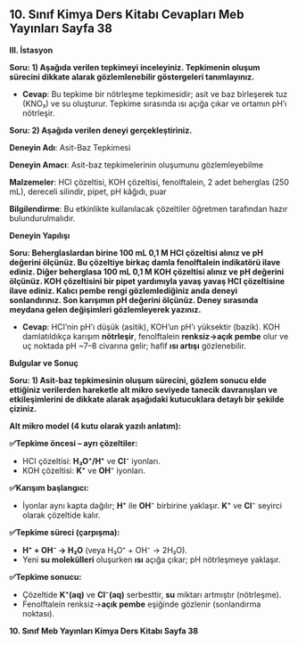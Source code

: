 ## 10. Sınıf Kimya Ders Kitabı Cevapları Meb Yayınları Sayfa 38

**III. İstasyon**

**Soru: 1) Aşağıda verilen tepkimeyi inceleyiniz. Tepkimenin oluşum sürecini dikkate alarak gözlemlenebilir göstergeleri tanımlayınız.**

* **Cevap**: Bu tepkime bir nötrleşme tepkimesidir; asit ve baz birleşerek tuz (KNO₃) ve su oluşturur. Tepkime sırasında ısı açığa çıkar ve ortamın pH’ı nötrleşir.

**Soru: 2) Aşağıda verilen deneyi gerçekleştiriniz.**

**Deneyin Adı**: Asit-Baz Tepkimesi

**Deneyin Amacı**: Asit-baz tepkimelerinin oluşumunu gözlemleyebilme

**Malzemeler**: HCl çözeltisi, KOH çözeltisi, fenolftalein, 2 adet beherglas (250 mL), dereceli silindir, pipet, pH kâğıdı, puar

**Bilgilendirme**: Bu etkinlikte kullanılacak çözeltiler öğretmen tarafından hazır bulundurulmalıdır.

**Deneyin Yapılışı**

**Soru: Beherglaslardan birine 100 mL 0,1 M HCl çözeltisi alınız ve pH değerini ölçünüz. Bu çözeltiye birkaç damla fenolftalein indikatörü ilave ediniz. Diğer beherglasa 100 mL 0,1 M KOH çözeltisi alınız ve pH değerini ölçünüz. KOH çözeltisini bir pipet yardımıyla yavaş yavaş HCI çözeltisine ilave ediniz. Kalıcı pembe rengi gözlemlediğiniz anda deneyi sonlandırınız. Son karışımın pH değerini ölçünüz. Deney sırasında meydana gelen değişimleri gözlemleyerek yazınız.**

* **Cevap**: HCI’nin pH’ı düşük (asitik), KOH’un pH’ı yüksektir (bazik). KOH damlatıldıkça karışım **nötrleşir**, fenolftalein **renksiz→açık pembe** olur ve uç noktada pH ~7–8 civarına gelir; hafif **ısı artışı** gözlenebilir.

**Bulgular ve Sonuç**

**Soru: 1) Asit-baz tepkimesinin oluşum sürecini, gözlem sonucu elde ettiğiniz verilerden hareketle alt mikro seviyede tanecik davranışları ve etkileşimlerini de dikkate alarak aşağıdaki kutucuklara detaylı bir şekilde çiziniz.**

**Alt mikro model (4 kutu olarak yazılı anlatım):**

**✅Tepkime öncesi – ayrı çözeltiler:**

* HCI çözeltisi: **H₃O⁺/H⁺** ve **Cl⁻** iyonları.
* KOH çözeltisi: **K⁺** ve **OH⁻** iyonları.

**✅Karışım başlangıcı:**

* İyonlar aynı kapta dağılır; **H⁺** ile **OH⁻** birbirine yaklaşır. **K⁺** ve **Cl⁻** seyirci olarak çözeltide kalır.

**✅Tepkime süreci (çarpışma):**

* **H⁺ + OH⁻ → H₂O** (veya H₃O⁺ + OH⁻ → 2H₂O).
* Yeni **su molekülleri** oluşurken **ısı** açığa çıkar; pH nötrleşmeye yaklaşır.

**✅Tepkime sonucu:**

* Çözeltide **K⁺(aq)** ve **Cl⁻(aq)** serbesttir, **su** miktarı artmıştır (nötrleşme).
* Fenolftalein renksiz→**açık pembe** eşiğinde gözlenir (sonlandırma noktası).

**10. Sınıf Meb Yayınları Kimya Ders Kitabı Sayfa 38**